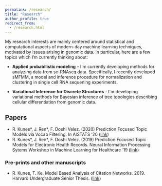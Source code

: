 ```yaml
---
permalink: /research/
title: "Research"
author_profile: true
redirect_from: 
  - /research.html
---
```


My research interests are mainly centered around statistical and computational aspects of modern-day machine learning techniques, motivated by issues arising in genomic data. In particular, here are a few topics which I’m currently thinking about:

* **Applied probabilistic modeling** – I'm currently developing methods for analyzing data from sc-RNAseq data. Specifically, I recently developed sMFMM, a model and inference procedure for normalization and clustering in single cell RNA sequening experiments. 

* **Variational Inference for Discrete Structures** - I'm developing variational methods for Bayesian inference of tree topologies describing cellular differentiation from genomic data. 

## Papers ##

* R. Kunes\*, J. Ren\*, F. Doshi Velez. (2020) Prediction Focused Topic Models via Vocab Filtering. In AISTATS ‘20 ([link](https://arxiv.org/pdf/1910.05495.pdf))
* R. Kunes\*, J. Ren\*, F. Doshi Velez. (2019) Prediction Focused Topic Models for Electronic Health Records. Neural Information Processing Sytems Workshop in Machine Learning for Healthcare ‘19 ([link](https://arxiv.org/pdf/1911.08551.pdf))


### Pre-prints and other manuscripts ###

* R. Kunes, T. Ke, Model Based Analysis of Citation Networks. 2019. Harvard Undergraduate Senior Thesis.  ([link](https://bit.ly/31qbLE4))